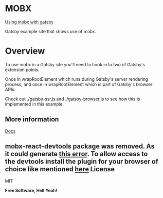 # MOBX
[Using mobx with gatsby](https://jonniebigodes.github.io/gatsby-example-mobx/)


Gatsby example site that shows use of mobx.

# Overview

To use mobx in a Gatsby site you'll need to hook in to two of Gatsby's extension points.

Once in wrapRootElement which runs during Gatsby's server rendering process, and once in wrapRootElement which is part of Gatsby's browser APIs.

Check out [./gatsby-ssr.js](./gatsby-ssr.js) and [./gatsby-browser.js](./gatsby-browser.js) to see how this is implemented in this example.


## More information
[Docs](https://mobx.js.org/)

mobx-react-devtools package was removed. As it could generate [this error](https://github.com/mobxjs/mobx-react-devtools/issues/117). To allow access to the devtools install the plugin for your browser of choice like mentioned [here](https://github.com/mobxjs/mobx-devtools)
License
----

MIT


**Free Software, Hell Yeah!**

[//]: # (These are reference links used in the body of this note and get stripped out when the markdown processor does its job. There is no need to format nicely because it shouldn't be seen. Thanks SO - http://stackoverflow.com/questions/4823468/store-comments-in-markdown-syntax)

